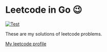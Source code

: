 # Leetcode in Go &#128521;
[![Test](https://github.com/ListenToATree/unstoppable-leetcode/actions/workflows/Test.yml/badge.svg)](https://github.com/ListenToATree/unstoppable-leetcode/actions/workflows/Test.yml)

These are my solutions of leetcode problems.

[My leetcode profile](https://leetcode.com/mingli2020de/)
